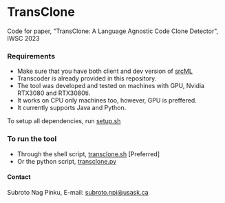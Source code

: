 # TransClone
Code for paper, "TransClone: A Language Agnostic Code Clone Detector", IWSC 2023

### Requirements
- Make sure that you have both client and dev version of [srcML](https://www.srcml.org/#download)
- Transcoder is already provided in this repository.
- The tool was developed and tested on machines with GPU, Nvidia RTX3080 and RTX3080ti.
- It works on CPU only machines too, however, GPU is preffered.
- It currently supports Java and Python.

To setup all dependencies, run [setup.sh](setup.sh)

### To run the tool

- Through the shell script, [transclone.sh](transclone.sh) [Preferred]
- Or the python script, [transclone.py](transclone.py)



#### Contact

Subroto Nag Pinku, 
E-mail: [subroto.npi@usask.ca](mailto:subroto.npi@usask.ca) 

